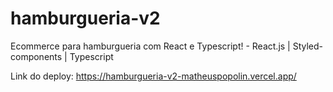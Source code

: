 # hamburgueria-v2
Ecommerce para hamburgueria com React e Typescript! - React.js | Styled-components | Typescript

Link do deploy: https://hamburgueria-v2-matheuspopolin.vercel.app/
